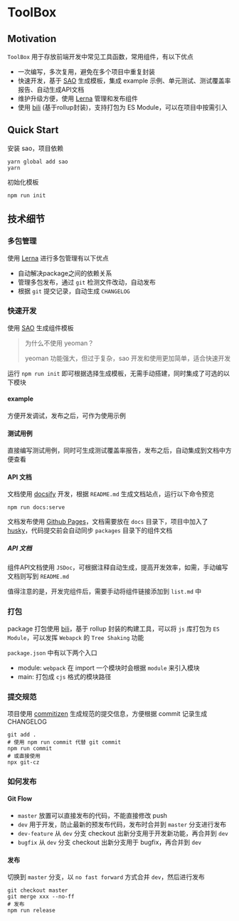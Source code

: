 # ToolBox

## Motivation

`ToolBox` 用于存放前端开发中常见工具函数，常用组件，有以下优点

- 一次编写，多次复用，避免在多个项目中重复封装
- 快速开发，基于 [SAO](https://github.com/saojs/sao) 生成模板，集成 example 示例、单元测试、测试覆盖率报告、自动生成API文档
- 维护升级方便，使用 [Lerna](https://lerna.js.org/) 管理和发布组件
- 使用 [bili](https://github.com/egoist/bili) (基于rollup封装)，支持打包为 ES Module，可以在项目中按需引入

## Quick Start

安装 sao，项目依赖

```shell
yarn global add sao
yarn
```

初始化模板

```shell
npm run init
```

## 技术细节

### 多包管理

使用 [Lerna](https://lerna.js.org/) 进行多包管理有以下优点

- 自动解决package之间的依赖关系
- 管理多包发布，通过 `git` 检测文件改动，自动发布
- 根据 `git` 提交记录，自动生成 `CHANGELOG`

### 快速开发

使用 [SAO](https://github.com/saojs/sao) 生成组件模板

> 为什么不使用 yeoman？
>
> yeoman 功能强大，但过于复杂，sao 开发和使用更加简单，适合快速开发

运行 `npm run init` 即可根据选择生成模板，无需手动搭建，同时集成了可选的以下模块

####  example

方便开发调试，发布之后，可作为使用示例

#### 测试用例

直接编写测试用例，同时可生成测试覆盖率报告，发布之后，自动集成到文档中方便查看

#### API 文档

文档使用 [docsify](https://docsify.js.org) 开发，根据 `README.md` 生成文档站点，运行以下命令预览

```shell
npm run docs:serve
```

文档发布使用 [Github Pages](https://pages.github.com/)，文档需要放在 `docs` 目录下，项目中加入了 [husky](https://github.com/typicode/husky)，代码提交前会自动同步 `packages` 目录下的组件文档

##### API 文档

组件API文档使用 `JSDoc`，可根据注释自动生成，提高开发效率，如需，手动编写文档则写到 `README.md`

值得注意的是，开发完组件后，需要手动将组件链接添加到 `list.md` 中

### 打包

package 打包使用 [bili](https://github.com/egoist/bili)，基于 rollup 封装的构建工具，可以将 `js` 库打包为 `ES Module`，可以发挥 `Webapck` 的 `Tree Shaking` 功能

`package.json` 中有以下两个入口

- module: `webpack` 在 import 一个模块时会根据 `module` 来引入模块
- main: 打包成 `cjs` 格式的模块路径

### 提交规范

项目使用 [commitizen](https://github.com/commitizen/cz-cli) 生成规范的提交信息，方便根据 commit 记录生成 CHANGELOG

```shell
git add .
# 使用 npm run commit 代替 git commit
npm run commit
# 或直接使用
npx git-cz
```

### 如何发布

#### Git Flow

- `master` 放置可以直接发布的代码，不能直接修改 push
- `dev` 用于开发，防止最新的预发布代码，发布时合并到 `master` 分支进行发布
- `dev-feature` 从 `dev` 分支 checkout 出新分支用于开发新功能，再合并到 `dev`
- `bugfix` 从 `dev` 分支 checkout 出新分支用于 bugfix，再合并到 `dev`

#### 发布

切换到 `master` 分支，以 `no fast forward` 方式合并 `dev`，然后进行发布

```shell
git checkout master
git merge xxx --no-ff
# 发布
npm run release
```
